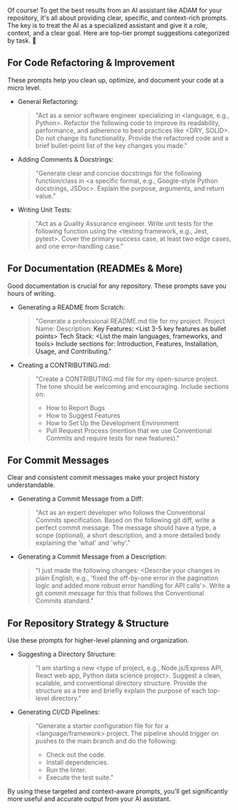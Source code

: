 Of course! To get the best results from an AI assistant like ADAM for your repository, it's all about providing clear, specific, and context-rich prompts.
The key is to treat the AI as a specialized assistant and give it a role, context, and a clear goal. Here are top-tier prompt suggestions categorized by task. 🚀
## For Code Refactoring & Improvement
These prompts help you clean up, optimize, and document your code at a micro level.
 * General Refactoring:
   > "Act as a senior software engineer specializing in <language, e.g., Python>. Refactor the following code to improve its readability, performance, and adherence to best practices like <DRY, SOLID>. Do not change its functionality. Provide the refactored code and a brief bullet-point list of the key changes you made."
   > 
   > <paste your code snippet here>
   > 
   > 
 * Adding Comments & Docstrings:
   > "Generate clear and concise docstrings for the following <language> function/class in <a specific format, e.g., Google-style Python docstrings, JSDoc>. Explain the purpose, arguments, and return value."
   > 
   > <paste your function or class here>
   > 
   > 
 * Writing Unit Tests:
   > "Act as a Quality Assurance engineer. Write unit tests for the following <language> function using the <testing framework, e.g., Jest, pytest>. Cover the primary success case, at least two edge cases, and one error-handling case."
   > 
   > <paste your function here>
   > 
   > 
## For Documentation (READMEs & More)
Good documentation is crucial for any repository. These prompts save you hours of writing.
 * Generating a README from Scratch:
   > "Generate a professional README.md file for my project.
   > Project Name: <Your Project Name>
   > Description: <A one-sentence summary of what your project does>
   > Key Features: <List 3-5 key features as bullet points>
   > Tech Stack: <List the main languages, frameworks, and tools>
   > Include sections for: Introduction, Features, Installation, Usage, and Contributing."
   > 
 * Creating a CONTRIBUTING.md:
   > "Create a CONTRIBUTING.md file for my open-source project. The tone should be welcoming and encouraging. Include sections on:
   > 
   >  * How to Report Bugs
   >  * How to Suggest Features
   >  * How to Set Up the Development Environment
   >  * Pull Request Process (mention that we use Conventional Commits and require tests for new features)."
   > 
## For Commit Messages
Clear and consistent commit messages make your project history understandable.
 * Generating a Commit Message from a Diff:
   > "Act as an expert developer who follows the Conventional Commits specification. Based on the following git diff, write a perfect commit message. The message should have a type, a scope (optional), a short description, and a more detailed body explaining the 'what' and 'why'."
   > 
   > <paste your git diff output here>
   > 
   > 
 * Generating a Commit Message from a Description:
   > "I just made the following changes: <Describe your changes in plain English, e.g., 'fixed the off-by-one error in the pagination logic and added more robust error handling for API calls'>. Write a git commit message for this that follows the Conventional Commits standard."
   > 
## For Repository Strategy & Structure
Use these prompts for higher-level planning and organization.
 * Suggesting a Directory Structure:
   > "I am starting a new <type of project, e.g., Node.js/Express API, React web app, Python data science project>. Suggest a clean, scalable, and conventional directory structure. Provide the structure as a tree and briefly explain the purpose of each top-level directory."
   > 
 * Generating CI/CD Pipelines:
   > "Generate a starter configuration file for <GitHub Actions or GitLab CI> for a <language/framework> project. The pipeline should trigger on pushes to the main branch and do the following:
   > 
   >  * Check out the code.
   >  * Install dependencies.
   >  * Run the linter.
   >  * Execute the test suite."
   > 
By using these targeted and context-aware prompts, you'll get significantly more useful and accurate output from your AI assistant.

